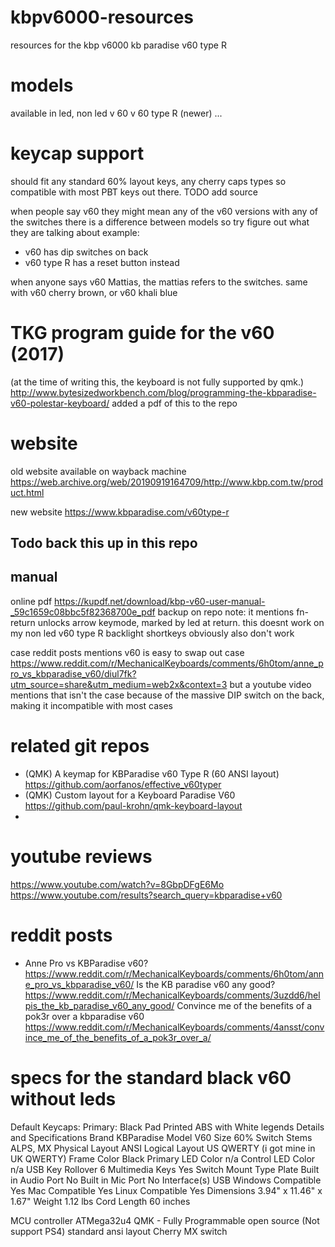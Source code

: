 # kbpv6000-resources
resources for the kbp v6000 kb paradise v60 type R

# models
available in led, non led
v 60
v 60 type R (newer)
...

# keycap support
should fit any standard 60% layout keys, any cherry caps types
so compatible with most PBT keys out there.
TODO add source

when people say v60 they might mean any of the v60 versions with any of the switches
there is a difference between models so try figure out what they are talking about
example:
- v60 has dip switches on back
- v60 type R has a reset button instead

when anyone says v60 Mattias, the mattias refers to the switches. same with v60 cherry brown, or v60 khali blue

# TKG program guide for the v60 (2017) 
(at the time of writing this, the keyboard is not fully supported by qmk.)
http://www.bytesizedworkbench.com/blog/programming-the-kbparadise-v60-polestar-keyboard/
added a pdf of this to the repo

# website
old website available on wayback machine
https://web.archive.org/web/20190919164709/http://www.kbp.com.tw/product.html

new website
https://www.kbparadise.com/v60type-r
## Todo back this up in this repo

## manual
online pdf https://kupdf.net/download/kbp-v60-user-manual-_59c1659c08bbc5f82368700e_pdf
backup on repo
note: it mentions fn-return unlocks arrow keymode, marked by led at return.
this doesnt work on my non led v60 type R
backlight shortkeys obviously also don't work

case
reddit posts mentions v60 is easy to swap out case https://www.reddit.com/r/MechanicalKeyboards/comments/6h0tom/anne_pro_vs_kbparadise_v60/diul7fk?utm_source=share&utm_medium=web2x&context=3
but a youtube video mentions that isn't the case because of the massive DIP switch on the back, making it incompatible with most cases

# related git repos

- (QMK) A keymap for KBParadise v60 Type R (60 ANSI layout) https://github.com/aorfanos/effective_v60typer
- (QMK) Custom layout for a Keyboard Paradise V60 https://github.com/paul-krohn/qmk-keyboard-layout
- 


# youtube reviews
https://www.youtube.com/watch?v=8GbpDFgE6Mo
https://www.youtube.com/results?search_query=kbparadise+v60

# reddit posts
- Anne Pro vs KBParadise v60? https://www.reddit.com/r/MechanicalKeyboards/comments/6h0tom/anne_pro_vs_kbparadise_v60/
Is the KB paradise v60 any good? https://www.reddit.com/r/MechanicalKeyboards/comments/3uzdd6/helpis_the_kb_paradise_v60_any_good/
Convince me of the benefits of a pok3r over a kbparadise v60 https://www.reddit.com/r/MechanicalKeyboards/comments/4ansst/convince_me_of_the_benefits_of_a_pok3r_over_a/

# specs for the standard black v60 without leds
Default Keycaps: Primary: Black Pad Printed ABS with White legends
Details and Specifications
Brand	KBParadise
Model	V60
Size	60%
Switch Stems	ALPS, MX
Physical Layout	ANSI
Logical Layout	US QWERTY (i got mine in UK QWERTY)
Frame Color	Black
Primary LED Color	n/a
Control LED Color	n/a
USB Key Rollover	6
Multimedia Keys	Yes
Switch Mount Type	Plate
Built in Audio Port	No
Built in Mic Port	No
Interface(s)	USB
Windows Compatible	Yes
Mac Compatible	Yes
Linux Compatible	Yes
Dimensions	3.94" x 11.46" x 1.67"
Weight	1.12 lbs
Cord Length	60 inches

MCU controller ATMega32u4
QMK - Fully Programmable open source (Not support PS4)
standard ansi layout
Cherry MX switch
